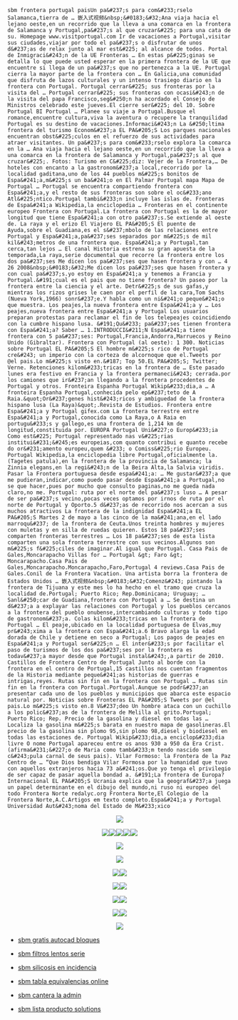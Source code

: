 
```
sbm frontera portugal paisUn pa&#237;s para com&#233;rselo Salamanca,tierra de … 嵌入式视频&nbsp;&#0183;&#32;Ana viaja hacia el lejano oeste,en un recorrido que la lleva a una comarca en la frontera de Salamanca y Portugal,pa&#237;s al que cruzar&#225; para una cata de su. Homepage www.visitportugal.com Ir de vacaciones a Portugal,visitar sus ciudades,viajar por todo el pa&#237;s o disfrutar de unos d&#237;as de relax junto al mar est&#225; al alcance de todos. Portal de Inmigraci&#243;n de la UE Fronteras … En estas p&#225;ginas se detalla lo que puede usted esperar en la primera frontera de la UE que encuentre si llega de un pa&#237;s que no pertenezca a la UE. Portugal cierra la mayor parte de la frontera con … En Galicia,una comunidad que disfruta de lazos culturales y un intenso trasiego diario en la frontera con Portugal. Portugal cerrar&#225; sus fronteras por la visita del … Portugal cerrar&#225; sus fronteras con ocasi&#243;n de la visita del papa Francisco,seg&#250;n ha acordado el Consejo de Ministros celebrado este jueves.El cierre ser&#225; del 10. Sobre Portugal BI Portugal … Planee su viaje a Portugal.Busque el romance,encuentre cultura,viva la aventura o recupere la tranquilidad Portugal es su destino de vacaciones.Informaci&#243;n La &#250;ltima frontera del turismo Econom&#237;a EL PA&#205;S Los parques nacionales encuentran obst&#225;culos en el refuerzo de sus actividades para atraer visitantes. Un pa&#237;s para com&#233;rselo explora la comarca en la … Ana viaja hacia el lejano oeste,en un recorrido que la lleva a una comarca en la frontera de Salamanca y Portugal,pa&#237;s al que cruzar&#225;. Fotos: Turismo en C&#225;diz: Vejer de la Frontera,… De hoteles con encanto a la gastronom&#237;a local,recorrido por la localidad gaditana,uno de los 44 pueblos m&#225;s bonitos de Espa&#241;a,m&#225;s un ba&#241;o en El Palmar Portugal mapa Mapa de Portugal … Portugal se encuentra compartiendo frontera con Espa&#241;a,y el resto de sus fronteras son sobre el oc&#233;ano Atl&#225;ntico.Portugal tambi&#233;n incluye las islas de. Fronteras de Espa&#241;a Wikipedia,la enciclopedia … Fronteras en el continente europeo Frontera con Portugal.La frontera con Portugal es la de mayor longitud que tiene Espa&#241;a con otro pa&#237;s.Se extiende al oeste de. La raya y el erizo El Viajero EL PA&#205;S El puente de Ayuda,sobre el Guadiana,es el s&#237;mbolo de las relaciones entre Portugal y Espa&#241;a,pa&#237;ses separados por m&#225;s de mil kil&#243;metros de una frontera que. Espa&#241;a y Portugal,tan cerca,tan lejos … El canal Historia estrena su gran apuesta de la temporada,La raya,serie documental que recorre la frontera entre los dos pa&#237;ses Me dicen los pa&#237;ses que hasen frontera y con … 4 26 2008&nbsp;&#0183;&#32;Me dicen los pa&#237;ses que hasen frontera y con cual pa&#237;s.yo estoy en Espa&#241;a y tenemos a Francia y Portugal.&#191;cual es el pais que no tiene frontera? Un paseo por la frontera entre la ciencia y el arte. Detr&#225;s de sus gafas,y mientras los rizos grises le caen por el perfil de la cara,Tom Sachs (Nueva York,1966) sonr&#237;e.Y habla como un ni&#241;o peque&#241;o que muestra. Los peajes,la nueva frontera entre Espa&#241;a y … Los peajes,nueva frontera entre Espa&#241;a y Portugal Los usuarios preparan protestas para reclamar el fin de los telepeajes coincidiendo con la cumbre hispano lusa. &#191;Qu&#233; pa&#237;ses tienen frontera con Espa&#241;a? Saber … 1.INTRODUCCI&#211;N Espa&#241;a tiene frontera con 5 pa&#237;ses: Portugal,Francia,Andorra,Marruecos y Reino Unido (Gibraltar). Frontera con Portugal (al oeste): 1 300. Noticias sobre Portugal EL PA&#205;S El hombre m&#225;s rico de Portugal cre&#243; un imperio con la corteza de alcornoque que el.Tweets por @el pais.Lo m&#225;s visto en.&#187; Top 50.EL PA&#205;S; Twitter; Verne. Retenciones kilom&#233;tricas en la frontera de … Este pasado lunes era festivo en Francia y la frontera permaneci&#243; cerrada.por los camiones que ir&#237;an llegando a la frontera procedentes de Portugal y otros. Fronteira Espanha Portugal Wikip&#233;dia,a … A fronteira Espanha Portugal,conhecida pelo ep&#237;teto de A Raia.&quot;Or&#237;genes hist&#243;ricos y ambiguedad de la frontera hispano lusa (La Raya)&quot;.Revista de Estudios. Frontera entre Espa&#241;a y Portugal gifex.com La frontera terrestre entre Espa&#241;a y Portugal,conocida como La Raya,o A Raia en portugu&#233;s y gallego,es una frontera de 1,214 km de longitud,constituida por. EUROPA Portugal Uni&#227;o Europ&#233;ia Como est&#225; Portugal representado nas v&#225;rias institui&#231;&#245;es europeias,com quanto contribui e quanto recebe do or&#231;amento europeu,quem &#233; o Comiss&#225;rio Europeu. Portugal Wikipedia,la enciclopedia libre Portugal,oficialmente la.(Tagetes patula),en la frontera de la provincia de Salamanca; la Zinnia elegans,en la regi&#243;n de la Beira Alta,la Salvia viridis. Pasar la Frontera portuguesa desde espa&#241;a: … Me gustar&#237;a que me pudieran,indicar,como puedo pasar desde Espa&#241;a a Portugal,no se que hacer,pues por mucho que consulto paginas,no me queda nada claro,no me. Portugal: ruta por el norte del pa&#237;s luso … A pesar de ser pa&#237;s vecino,pocas veces optamos por irnos de ruta por el norte de Portugal y Oporto.5 d&#237;as de recorrido nos acercan a sus muchos atractivos La frontera de la indignidad Espa&#241;a EL PA&#205;S Martes 2 de mayo a las cinco de la ma&#241;ana,en el lado marroqu&#237; de la frontera de Ceuta.Unos treinta hombres y mujeres con muletas y en silla de ruedas quieren. Estos 18 pa&#237;ses comparten fronteras terrestres … Los 18 pa&#237;ses de esta lista comparten una sola frontera terrestre con sus vecinos.Algunos son m&#225;s f&#225;ciles de imaginar.Al igual que Portugal. Casa Pais de Gales,Moncarapacho Villas for … Portugal &gt; Faro &gt; Moncarapacho.Casa Pais de Gales,Moncarapacho.Moncarapacho,Faro,Portugal 4 reviews.Casa Pais de Gales.Conil de la Frontera Vacation. Una artista borra la frontera de Estados Unidos … 嵌入式视频&nbsp;&#0183;&#32;Comenz&#243; pintando la frontera de Tijuana y este mes lo ha hecho en el tramo que cruza la localidad de.Portugal; Puerto Rico; Rep.Dominicana; Uruguay; … Sanl&#250;car de Guadiana,frontera con Portugal a … Se destina un d&#237;a a explayar las relaciones con Portugal y los pueblos cercanos a la frontera del pueblo onubense,intercambiando culturas y todo tipo de gastronom&#237;a. Colas kilom&#233;tricas en la frontera de Portugal … El peaje,ubicado en la localidad portuguesa de Elvas,muy pr&#243;xima a la frontera con Espa&#241;a.6 Bravo alarga la edad dorada de Chile y detiene en seco a Portugal; Los pagos de peajes en Espa&#241;a y Portugal ser&#225;n … El inter&#233;s por facilitar el paso de turismos de los dos pa&#237;ses por la frontera es todav&#237;a mayor desde que Portugal instal&#243;,a partir de 2010. Castillos de Frontera Centro de Portugal Junto al borde con la frontera en el centro de Portugal,15 castillos nos cuentan fragmentos de la Historia mediante peque&#241;as historias de guerras e intrigas,reyes. Rutas sin fin en la frontera con Portugal … Rutas sin fin en la frontera con Portugal.Portugal.Aunque se podr&#237;an presentar cada uno de los pueblos y municipios que abarca este espacio natural por. Noticias sobre Fronteras EL PA&#205;S Tweets por @el pais.Lo m&#225;s visto en.8 V&#237;deo Un hombre ataca con un cuchillo a los polic&#237;as de la frontera de Melilla al grito.Portugal; Puerto Rico; Rep. Precio de la gasolina y diesel en todas las … Localiza la gasolina m&#225;s barata en nuestro mapa de gasolineras.El precio de la gasolina sin plomo 95,sin plomo 98,diesel y biodiesel en todas las estaciones de. Portugal Wikip&#233;dia,a enciclop&#233;dia livre O nome Portugal apareceu entre os anos 930 a 950 da Era Crist.(afirma&#231;&#227;o de Maria como tamb&#233;m tendo nascido sem c&#243;pula carnal de seus pais). Vilar Formoso: la Frontera de la Paz Centro de … “Que Dios bendiga Vilar Formosa por la humanidad que tuvo con aquellos extranjeros hacia 73 a&#241;os.Que yo tenga el privilegio de ser capaz de pasar aquella bondad a. &#191;La frontera de Europa? Internacional EL PA&#205;S Ucrania explica que la geograf&#237;a juega un papel determinante en el dibujo del mundo,ni ruso ni europeo del todo Frontera Norte redalyc.org Frontera Norte,El Colegio de la Frontera Norte,A.C.Artigos em texto completo.Espa&#241;a y Portugal Universidad Aut&#243;noma del Estado de M&#233;xico 
```

<div align="center">

<a href="https://es-crusher.shibang-china.com/github&k=sbm+frontera+portugal+pais"><img src="https://static.shibang-china.com/es/crusher/logo.jpg"></a>

<a href="https://es-crusher.shibang-china.com/github&k=sbm+frontera+portugal+pais"><img src="https://static.shibang-china.com/es/crusher/index.jpg"></a><a href="https://es-crusher.shibang-china.com/material.htmlgithub&k=sbm+frontera+portugal+pais"><img src="https://static.shibang-china.com/es/crusher/material.jpg"></a><a href="https://es-crusher.shibang-china.com/application.htmlgithub&k=sbm+frontera+portugal+pais"><img src="https://static.shibang-china.com/es/crusher/application.jpg"></a><a href="https://es-crusher.shibang-china.com/aboutus.htmlgithub&k=sbm+frontera+portugal+pais"><img src="https://static.shibang-china.com/es/crusher/aboutus.jpg"></a><a href="https://es-crusher.shibang-china.com/contact.htmlgithub&k=sbm+frontera+portugal+pais"><img src="https://static.shibang-china.com/es/crusher/contact.jpg"></a>

<a href="https://es-crusher.shibang-china.com/github&k=sbm+frontera+portugal+pais"><img src="https://static.shibang-china.com/es/crusher/banner.jpg"></a>

<a href="https://swt.shibang-china.com/github&k=sbm+frontera+portugal+pais"><img src="https://static.shibang-china.com/es/crusher/text.jpg"></a>

<a href="https://swt.shibang-china.com/github&k=sbm+frontera+portugal+pais"><img src="https://static.shibang-china.com/es/crusher/chat.jpg"></a><a href="https://es-crusher.shibang-china.com/contact.htmlgithub&k=sbm+frontera+portugal+pais"><img src="https://static.shibang-china.com/es/crusher/message.jpg"></a>

<a href="https://es-crusher.shibang-china.com/products/pe.htmlgithub&k=sbm+frontera+portugal+pais"><img src="https://static.shibang-china.com/es/crusher/pe.jpg"></a><a href="https://es-crusher.shibang-china.com/products/pf.htmlgithub&k=sbm+frontera+portugal+pais"><img src="https://static.shibang-china.com/es/crusher/pf.jpg"></a>

<a href="https://es-crusher.shibang-china.com/products/hpt.htmlgithub&k=sbm+frontera+portugal+pais"><img src="https://static.shibang-china.com/es/crusher/hpt.jpg"></a><a href="https://es-crusher.shibang-china.com/products/vsi.htmlgithub&k=sbm+frontera+portugal+pais"><img src="https://static.shibang-china.com/es/crusher/vsi.jpg"></a>

<a href="https://es-crusher.shibang-china.com/products/klv.htmlgithub&k=sbm+frontera+portugal+pais"><img src="https://static.shibang-china.com/es/crusher/klv.jpg"></a><a href="https://es-crusher.shibang-china.com/products/portable.htmlgithub&k=sbm+frontera+portugal+pais"><img src="https://static.shibang-china.com/es/crusher/portable.jpg"></a>

<a href="https://swt.shibang-china.com/github&k=sbm+frontera+portugal+pais"><img src="https://static.shibang-china.com/es/crusher/case.jpg"></a>

</div>


* [sbm gratis autocad bloques](sbm%20gratis%20autocad%20bloques.md)

* [sbm filtros lentos serie](sbm%20filtros%20lentos%20serie.md)

* [sbm silicosis en incidencia](sbm%20silicosis%20en%20incidencia.md)

* [sbm tabla equivalencias online](sbm%20tabla%20equivalencias%20online.md)

* [sbm cantera la admin](sbm%20cantera%20la%20admin.md)

* [sbm lista producto solutions](sbm%20lista%20producto%20solutions.md)